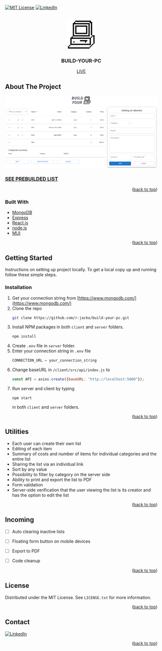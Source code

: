 <div id="top"></div>

[![MIT License][license-shield]](https://github.com/r-jacko/build-your-pc/blob/main/LICENSE.txt)
[![LinkedIn][linkedin-shield]][linkedin-url]




<!-- PROJECT LOGO -->
<br />
<div align="center">
  <a href="https://github.com/r-jacko/build-your-pc">
    <img src="images/logo.png" alt="Logo" width="100" height="100">
  </a>

  <h3 align="center">BUILD-YOUR-PC</h3>

  <a href="https://build-your-pc.netlify.app/">LIVE</a>
</div>

## About The Project

[![Product Name Screen Shot][product-screenshot]](https://build-your-pc.netlify.app/)

### [SEE PREBUILDED LIST](https://build-your-pc.netlify.app/09686dfff4eb4e3381f95815737032c3)

<p align="right">(<a href="#top">back to top</a>)</p>



### Built With

* [MongoDB](https://www.mongodb.com/)
* [Express](https://expressjs.com/)
* [React.js](https://reactjs.org/)
* [node.js](https://nodejs.org/)
* [MUI](https://mui.com/)

<p align="right">(<a href="#top">back to top</a>)</p>

## Getting Started

Instructions on setting up project locally.
To get a local copy up and running follow these simple steps.

### Installation

1. Get your connection string from  [https://www.mongodb.com/](https://www.mongodb.com/)
2. Clone the repo
   ```sh
   git clone https://github.com/r-jacko/build-your-pc.git
   ```
3. Install NPM packages in both `client` and `server` folders.
   ```sh
   npm install
   ```
4. Create `.env` file in `server` folder.  
5. Enter your connection string in `.env` file
   ```js
   CONNECTION_URL = your_connection_string
   ```
6. Change baseURL in `/client/src/api/index.js` to 
   ```js
   const API = axios.create({baseURL: "http://localhost:5000"});
   ```
7. Run server and client by typing 
   ```
   npm start
   ```
   in both `client` and `server` folders.

<p align="right">(<a href="#top">back to top</a>)</p>


## Utilities

- Each user can create their own list
- Editing of each item
- Summary of costs and number of items for individual categories and the entire list
- Sharing the list via an individual link
- Sort by any value
- Possibility to filter by category on the server side
- Ability to print and export the list to PDF
- Form validation
- Server-side verification that the user viewing the list is its creator and has the option to edit the list

<p align="right">(<a href="#top">back to top</a>)</p>



<!-- ROADMAP -->
## Incoming

- [ ] Auto clearing inactive lists
- [ ] Floating form button on mobile devices
- [ ] Export to PDF
- [ ] Code cleanup


<p align="right">(<a href="#top">back to top</a>)</p>


## License

Distributed under the MIT License. See `LICENSE.txt` for more information.

<p align="right">(<a href="#top">back to top</a>)</p>



<!-- CONTACT -->
## Contact

[![LinkedIn][linkedin-shield]][linkedin-url]

<p align="right">(<a href="#top">back to top</a>)</p>


[license-shield]: https://img.shields.io/github/license/othneildrew/Best-README-Template.svg?style=for-the-badge
[license-url]: https://github.com/r-jacko/build-your-pc/blob/main/LICENSE.txt
[linkedin-shield]: https://img.shields.io/badge/-LinkedIn-black.svg?style=for-the-badge&logo=linkedin&colorB=555
[linkedin-url]: https://www.linkedin.com/in/jacek-roszak-892123234/
[product-screenshot]: images/page.png